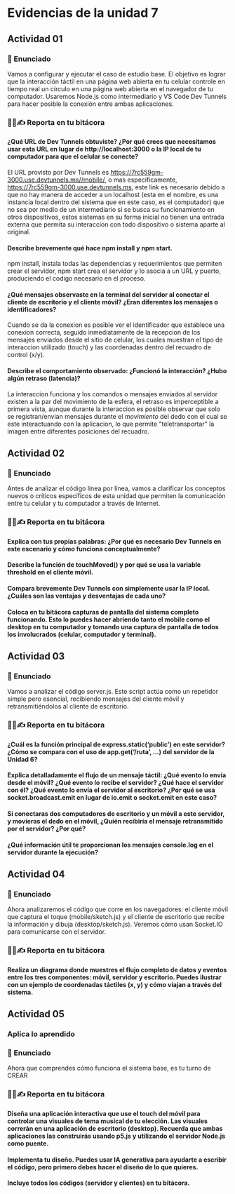 
# Evidencias de la unidad 7
  
## Actividad 01
  
### 🎯 Enunciado
  
Vamos a configurar y ejecutar el caso de estudio base. El objetivo es lograr que la interacción táctil en una página web abierta en tu celular controle en tiempo real un círculo en una página web abierta en el navegador de tu computador. Usaremos Node.js como intermediario y VS Code Dev Tunnels para hacer posible la conexión entre ambas aplicaciones.
  
### 🧐🧪✍️ Reporta en tu bitácora
  
#### ¿Qué URL de Dev Tunnels obtuviste? ¿Por qué crees que necesitamos usar esta URL en lugar de http://localhost:3000 o la IP local de tu computador para que el celular se conecte?
El URL provisto por Dev Tunnels es https://7rc559gm-3000.use.devtunnels.ms//mobile/, o mas especificamente, https://7rc559gm-3000.use.devtunnels.ms, este link es necesario debido a que no hay manera de acceder a un localhost (esta en el nombre, es una instancia local dentro del sistema que en este caso, es el computador) que no sea por medio de un intermediario si se busca su funcionamiento en otros dispositivos, estos sistemas en su forma inicial no tienen una entrada externa que permita su interaccion con todo dispositivo o sistema aparte al original.
  
#### Describe brevemente qué hace npm install y npm start.
npm install, instala todas las dependencias y requerimientos que permiten crear el servidor, npm start crea el servidor y lo asocia a un URL y puerto, produciendo el codigo necesario en el proceso.
    
#### ¿Qué mensajes observaste en la terminal del servidor al conectar el cliente de escritorio y el cliente móvil? ¿Eran diferentes los mensajes o identificadores?
Cuando se da la conexion es posible ver el identificador que establece una conexion correcta, seguido inmediatamente de la recepcion de los mensajes enviados desde el sitio de celular, los cuales muestran el tipo de interaccion utilizado (touch) y las coordenadas dentro del recuadro de control (x/y).
  
#### Describe el comportamiento observado: ¿Funcionó la interacción? ¿Hubo algún retraso (latencia)?
La interaccion funciona y los comandos o mensajes enviados al servidor existen a la par del movimiento de la esfera, el retraso es imperceptible a primera vista, aunque durante la interaccion es posible observar que solo se registran/envian mensajes durante el *movimiento* del dedo con el cual se este interactuando con la aplicacion, lo que permite "teletransportar" la imagen entre diferentes posiciones del recuadro.  
  
  
## Actividad 02
  
### 🎯 Enunciado

Antes de analizar el código línea por línea, vamos a clarificar los conceptos nuevos o críticos específicos de esta unidad que permiten la comunicación entre tu celular y tu computador a través de Internet.
  
### 🧐🧪✍️ Reporta en tu bitácora
  
#### Explica con tus propias palabras: ¿Por qué es necesario Dev Tunnels en este escenario y cómo funciona conceptualmente?
  
#### Describe la función de touchMoved() y por qué se usa la variable threshold en el cliente móvil.
  
#### Compara brevemente Dev Tunnels con simplemente usar la IP local. ¿Cuáles son las ventajas y desventajas de cada uno?
  
#### Coloca en tu bitácora capturas de pantalla del sistema completo funcionando. Esto lo puedes hacer abriendo tanto el mobile como el desktop en tu computador y tomando una captura de pantalla de todos los involucrados (celular, computador y terminal).
  

## Actividad 03
### 🎯 Enunciado
  
Vamos a analizar el código server.js. Este script actúa como un repetidor simple pero esencial, recibiendo mensajes del cliente móvil y retransmitiéndolos al cliente de escritorio.
  
### 🧐🧪✍️ Reporta en tu bitácora
  
#### ¿Cuál es la función principal de express.static(‘public’) en este servidor? ¿Cómo se compara con el uso de app.get(‘/ruta’, …) del servidor de la Unidad 6?
  
#### Explica detalladamente el flujo de un mensaje táctil: ¿Qué evento lo envía desde el móvil? ¿Qué evento lo recibe el servidor? ¿Qué hace el servidor con él? ¿Qué evento lo envía el servidor al escritorio? ¿Por qué se usa socket.broadcast.emit en lugar de io.emit o socket.emit en este caso?
  
#### Si conectaras dos computadores de escritorio y un móvil a este servidor, y movieras el dedo en el móvil, ¿Quién recibiría el mensaje retransmitido por el servidor? ¿Por qué?
  
#### ¿Qué información útil te proporcionan los mensajes console.log en el servidor durante la ejecución?
  

## Actividad 04
  
### 🎯 Enunciado
  
Ahora analizaremos el código que corre en los navegadores: el cliente móvil que captura el toque (mobile/sketch.js) y el cliente de escritorio que recibe la información y dibuja (desktop/sketch.js). Veremos cómo usan Socket.IO para comunicarse con el servidor.
  
### 🧐🧪✍️ Reporta en tu bitácora
  
#### Realiza un diagrama donde muestres el flujo completo de datos y eventos entre los tres componentes: móvil, servidor y escritorio. Puedes ilustrar con un ejemplo de coordenadas táctiles (x, y) y cómo viajan a través del sistema.
  
  
  
## Actividad 05
  
### Aplica lo aprendido
### 🎯 Enunciado
  
Ahora que comprendes cómo funciona el sistema base, es tu turno de CREAR
  
### 🧐🧪✍️ Reporta en tu bitácora
  
#### Diseña una aplicación interactiva que use el touch del móvil para controlar una visuales de tema musical de tu elección. Las visuales correrán en una aplicación de escritorio (desktop). Recuerda que ambas aplicaciones las construirás usando p5.js y utilizando el servidor Node.js como puente.
#### Implementa tu diseño. Puedes usar IA generativa para ayudarte a escribir el código, pero primero debes hacer el diseño de lo que quieres.
#### Incluye todos los códigos (servidor y clientes) en tu bitácora.